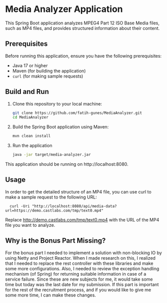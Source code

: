 # Media Analyzer Application

This Spring Boot application analyzes MPEG4 Part 12 ISO Base Media files, such as MP4 files, and provides structured
information about their content.

## Prerequisites

Before running this application, ensure you have the following prerequisites:

- Java 17 or higher
- Maven (for building the application)
- `curl` (for making sample requests)

## Build and Run

1. Clone this repository to your local machine:

   ```bash
   git clone https://github.com/fatih-gunes/MediaAnalyzer.git
   cd MediaAnalyzer
2. Build the Spring Boot application using Maven:

   ```bash
   mvn clean install
3. Run the application
   ```bash
   java -jar target/media-analyzer.jar

This application should be running on http://localhost:8080.

## Usage

In order to get the detailed structure of an MP4 file, you can use curl to make a sample request to the following URL:

      curl -Uri "http://localhost:8080/api/media-data?url=https://demo.castlabs.com/tmp/text0.mp4"

Replace http://demo.castlabs.com/tmp/text0.mp4 with the URL of the MP4 file you want to analyze.

## Why is the Bonus Part Missing?

For the bonus part I needed to implement a solution with non-blocking IO by using Netty and Project Reactor. When I made
research on this, I realized that I needed to replace the rest controller with these libraries and make some more
configurations. Also, I needed to review the exception handling mechanism (of Spring) for returning suitable information
in case of a service failure. Since these are new subjects for me, it would take some time but today was the last date
for my submission. If this part is important for the rest of the recruitment process, and if you would like to give me
some more time, I can make these changes.